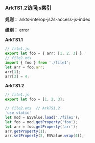 ### ArkTS1.2访问js索引

**规则：** arkts-interop-js2s-access-js-index

**级别：** error

**ArkTS1.1**
```typescript
// file1.js
export let foo = { arr: [1, 2, 3] };
// file2.ets
import { foo } from './file1';
let arr = foo.arr;
arr[1];
arr[3] = 4;
```

**ArkTS1.2**
```typescript
// file1.js
export let foo = [1, 2, 3];

// file2.ets  // ArkTS1.2
'use static'
let mod = ESValue.load('./file1');
let foo = mod.getProperty('foo');
let arr = foo.getProperty('arr');
arr.getProperty(1);
arr.setProperty(3, ESValue.wrap(4));
```
